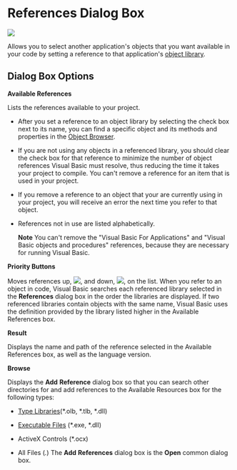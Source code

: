 
# References Dialog Box


![](../images/referdia_ZA01201648.gif)



Allows you to select another application's objects that you want available in your code by setting a reference to that application's  [object library](b8bdf64f-5920-1ae9-16d0-b26d09524a30.md).

## Dialog Box Options

 **Available References**

Lists the references available to your project.




- After you set a reference to an object library by selecting the check box next to its name, you can find a specific object and its methods and properties in the  [Object Browser](b8bdf64f-5920-1ae9-16d0-b26d09524a30.md).
    
- If you are not using any objects in a referenced library, you should clear the check box for that reference to minimize the number of object references Visual Basic must resolve, thus reducing the time it takes your project to compile. You can't remove a reference for an item that is used in your project.
    
- If you remove a reference to an object that your are currently using in your project, you will receive an error the next time you refer to that object.
    
- References not in use are listed alphabetically.
    
     **Note**  You can't remove the "Visual Basic For Applications" and "Visual Basic objects and procedures" references, because they are necessary for running Visual Basic.


 **Priority Buttons**

Moves references up, 
![](../images/tbr_pri1_ZA01201723.gif), and down, 
![](../images/tbr_pri2_ZA01201724.gif), on the list. When you refer to an object in code, Visual Basic searches each referenced library selected in the  **References** dialog box in the order the libraries are displayed. If two referenced libraries contain objects with the same name, Visual Basic uses the definition provided by the library listed higher in the Available References box.

 **Result**

Displays the name and path of the reference selected in the Available References box, as well as the language version.

 **Browse**

Displays the  **Add** **Reference** dialog box so that you can search other directories for and add references to the Available Resources box for the following types:




-  [Type Libraries](b8bdf64f-5920-1ae9-16d0-b26d09524a30.md)(*.olb, *.tlb, *.dll)
    
-  [Executable Files](b8bdf64f-5920-1ae9-16d0-b26d09524a30.md) (*.exe, *.dll)
    
- ActiveX Controls (*.ocx)
    
- All Files (*.*) The  **Add** **References** dialog box is the **Open** common dialog box.
    


